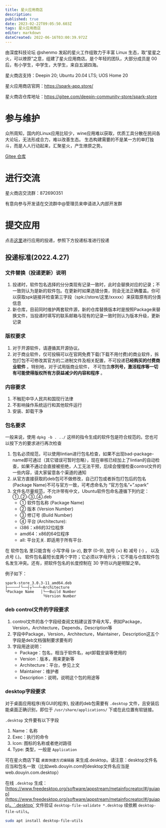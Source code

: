 ```yaml
---
title: 星火应用商店
description: 
published: true
date: 2023-02-22T09:05:50.603Z
tags: 星火应用商店
editor: markdown
dateCreated: 2022-06-16T03:00:39.972Z
---
```


由深度科技论坛 @shenmo 发起的星火工作组致力于丰富 Linux 生态，取“星星之火，可以燎原”之意，组建了星火应用商店。是个年轻的团队，大部分成员是 00 后，有小学生，中学生，大学生，来自五湖四海。

星火商店支持：Deepin 20; Ubuntu 20.04 LTS; UOS Home 20

星火应用商店官网：https://spark-app.store/

星火商店仓库地址：https://gitee.com/deepin-community-store/spark-store

# 参与维护

众所周知，国内的Linux应用比较少，wine应用难以获取，优质工具分散在民间各大论坛，无法形成合力，难以改善生态。 生态构建需要的不是某一方的单打独斗，而是人人行动起来，汇聚星火，产生燎原之势。

[Gitee 仓库](https://gitee.com/deepin-community-store/spark-store)

# 进行交流

星火商店交流群：872690351

有意向参与开发请在交流群中@管理员来申请进入内部开发群

# 提交应用

点击[这里](https://upload.deepinos.org/)进行应用的投递，参照下方投递标准进行投递

## 投递标准(2022.4.27)

### 文件替换（投递更新）说明

1. 投递时，软件包名选择的分分类现有记录一致时，此时会替换对应的记录；不一致则认为是新的软件包。在更新时如果选错分类，则会无法正确覆盖。你可以获取spk链接并检查第三字段（spk://store/这里/xxxxx）来获取原有的分类信息
2. 新仓库，目前同时维护两套软件源，新的仓库替换版本时是按照Package来替换文件，当投递时填写的联系邮箱与现有的记录一致时则认为版本升级，更新记录

### 版权要求

1. 对于开源软件，请遵循其开源协议。
2. 对于商业软件，仅可投稿可以在官网免费下载(下载不用付费)的商业软件，拆包打包不可修改其官方的二进制文件及相关配置，不可投递**已经购买的付费商业软件** 。特别地，对于试用版商业软件， 不可包含**序列号，激活程序等一切有可能使得版权所有方获益减少的内容和程序** 。

### 内容要求

1. 不触犯中华人民共和国现行法律
2. 不影响操作系统运行和其他软件运行
3. 安装、卸载干净

### 包名要求

一般来说，使用 `dpkg -b . ../` 这样的指令生成的软件包是符合规范的。您也可以按下方的要求进行再次检查

1. 包名必须规范，可以使用lintian进行包名检查，如果不出现bad-package-name即可通过（其它错误可暂时忽略），现在审核已经加上了lintian的自动检查，如果不通过会直接被拒绝，人工无法干预，后续会慢慢检查control文件的一些内容，请大家留意各个渠道的通知
2. 从官方直接获取的deb包可不做修改，自己打包或者拆包打包后的包名(Package Name)不可与官方一致，可考虑命名为 “官方包名”+”.spark”
3. 文件名尽量规范，不允许带有中文，Ubuntu软件包命名遵循下列约定： ①\_②-③\_④.deb 
	* ① 软件包名称 (Package Name)
	* ② 版本 (Version Number)
	* ③ 修订号 (Build Number)
	* ④ 平台 (Architecture):
  	- i386：x86的32位程序
    - amd64：x86的64位程序	
    - all: 平台无关. 即适用于所有平台.

在 软件包名 里只能含有 小写字母 (a-z), 数字 (0-9), 加号 (+) 和 减号 (-) ， 以及 点号 (.)。 软件包名最短长度两个字符；它必须以字母开头；它不能与仓库软件包名发生冲突。还有，把软件包名的长度控制在 30 字符以内是明智之举。

例子如下：

```
spark-store_3.0.3-11_amd64.deb
├─────┘└──┤┬└──┴─Architecture
└Package Name   │└──Build Number
                 └Version Number
```

### deb control文件的字段要求

1. control文件的各个字段经查阅文档建议首字母大写，例如Package，Version，Architecture，Depends，Description等
2. 字段中Package，Version，Architecture，Maintainer，Description这五个字段是deb文档强制要求要有的
3. 字段用途说明：
	* Package：包名，相当于软件名，apt卸载安装等使用的
	* Version：版本，用来更新等
	* Architecture：平台，参见上文
	* Maintainer：维护者
	* Description：说明，说明这个包的用途等

### desktop字段要求

对于桌面应用程序(有GUI的程序), 投递的deb包需要有 `.desktop` 文件，且安装后能桌面正确识别，即位于 `/usr/share/applications/` 下或在此位置有软链接。

`.desktop` 文件要有以下字段

1. Name：名称
2. Exec：执行的命令
3. Icon: 图标的名称或者绝对路径
4. Type: 类型，一般是 `Application`

可在星火商店下载 `桌面快捷方式编辑器` 来生成.desktop。请注意：desktop文件名应当和包名一致（比如web.douyin.com的desktop文件名应当是web.douyin.com.desktop）

在线 `.desktop` 生成：[https://www.freedesktop.org/software/appstream/metainfocreator/#/guiapp](https://www.freedesktop.org/software/appstream/metainfocreator/#/guiapp)。`.desktop` 文件验证 `desktop-file-validate *.desktop` 续依赖 `desktop-file-utils`。

```bash
sudo apt install desktop-file-utils
```
